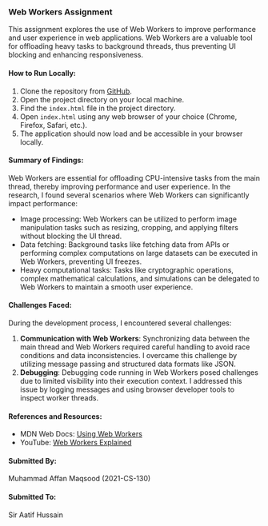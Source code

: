 ### Web Workers Assignment

This assignment explores the use of Web Workers to improve performance and user experience in web applications. Web Workers are a valuable tool for offloading heavy tasks to background threads, thus preventing UI blocking and enhancing responsiveness.

#### How to Run Locally:
1. Clone the repository from [GitHub](https://github.com/prince-axios/Web-Workers).
2. Open the project directory on your local machine.
3. Find the `index.html` file in the project directory.
4. Open `index.html` using any web browser of your choice (Chrome, Firefox, Safari, etc.).
5. The application should now load and be accessible in your browser locally.

#### Summary of Findings:
Web Workers are essential for offloading CPU-intensive tasks from the main thread, thereby improving performance and user experience. In the research, I found several scenarios where Web Workers can significantly impact performance:
- Image processing: Web Workers can be utilized to perform image manipulation tasks such as resizing, cropping, and applying filters without blocking the UI thread.
- Data fetching: Background tasks like fetching data from APIs or performing complex computations on large datasets can be executed in Web Workers, preventing UI freezes.
- Heavy computational tasks: Tasks like cryptographic operations, complex mathematical calculations, and simulations can be delegated to Web Workers to maintain a smooth user experience.

#### Challenges Faced:
During the development process, I encountered several challenges:
1. **Communication with Web Workers**: Synchronizing data between the main thread and Web Workers required careful handling to avoid race conditions and data inconsistencies. I overcame this challenge by utilizing message passing and structured data formats like JSON.
2. **Debugging**: Debugging code running in Web Workers posed challenges due to limited visibility into their execution context. I addressed this issue by logging messages and using browser developer tools to inspect worker threads.

#### References and Resources:
- MDN Web Docs: [Using Web Workers](https://developer.mozilla.org/en-US/docs/Web/API/Web_Workers_API/Using_web_workers)
- YouTube: [Web Workers Explained](https://youtu.be/JMKLXGwltGc?feature=shared)

#### Submitted By:
Muhammad Affan Maqsood (2021-CS-130)

#### Submitted To:
Sir Aatif Hussain
